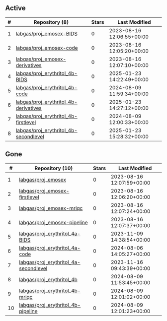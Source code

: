 ## Active
| # | Repository (8) | Stars | Last Modified |
| --- | --- | --- | --- |
| 1 | [labgas/proj_emosex-BIDS](https://gin.g-node.org/labgas/proj_emosex-BIDS) | 0 | 2023-08-16 12:06:55+00:00 |
| 2 | [labgas/proj_emosex-code](https://gin.g-node.org/labgas/proj_emosex-code) | 0 | 2023-08-16 12:05:20+00:00 |
| 3 | [labgas/proj_emosex-derivatives](https://gin.g-node.org/labgas/proj_emosex-derivatives) | 0 | 2023-08-16 12:07:10+00:00 |
| 4 | [labgas/proj_erythritol_4b-BIDS](https://gin.g-node.org/labgas/proj_erythritol_4b-BIDS) | 0 | 2025-01-23 14:22:49+00:00 |
| 5 | [labgas/proj_erythritol_4b-code](https://gin.g-node.org/labgas/proj_erythritol_4b-code) | 0 | 2024-08-09 11:59:34+00:00 |
| 6 | [labgas/proj_erythritol_4b-derivatives](https://gin.g-node.org/labgas/proj_erythritol_4b-derivatives) | 0 | 2025-01-23 14:27:12+00:00 |
| 7 | [labgas/proj_erythritol_4b-firstlevel](https://gin.g-node.org/labgas/proj_erythritol_4b-firstlevel) | 0 | 2024-08-09 12:00:33+00:00 |
| 8 | [labgas/proj_erythritol_4b-secondlevel](https://gin.g-node.org/labgas/proj_erythritol_4b-secondlevel) | 0 | 2025-01-23 15:28:32+00:00 |

## Gone
| # | Repository (10) | Stars | Last Modified |
| --- | --- | --- | --- |
| 1 | [labgas/proj_emosex](https://gin.g-node.org/labgas/proj_emosex) | 0 | 2023-08-16 12:07:59+00:00 |
| 2 | [labgas/proj_emosex-firstlevel](https://gin.g-node.org/labgas/proj_emosex-firstlevel) | 0 | 2023-08-16 12:06:20+00:00 |
| 3 | [labgas/proj_emosex-mriqc](https://gin.g-node.org/labgas/proj_emosex-mriqc) | 0 | 2023-08-16 12:07:24+00:00 |
| 4 | [labgas/proj_emosex-pipeline](https://gin.g-node.org/labgas/proj_emosex-pipeline) | 0 | 2023-08-16 12:07:37+00:00 |
| 5 | [labgas/proj_erythritol_4a-BIDS](https://gin.g-node.org/labgas/proj_erythritol_4a-BIDS) | 0 | 2023-11-09 14:38:54+00:00 |
| 6 | [labgas/proj_erythritol_4a-code](https://gin.g-node.org/labgas/proj_erythritol_4a-code) | 0 | 2024-08-06 14:05:27+00:00 |
| 7 | [labgas/proj_erythritol_4a-secondlevel](https://gin.g-node.org/labgas/proj_erythritol_4a-secondlevel) | 0 | 2023-11-16 09:43:39+00:00 |
| 8 | [labgas/proj_erythritol_4b](https://gin.g-node.org/labgas/proj_erythritol_4b) | 0 | 2024-08-09 11:53:45+00:00 |
| 9 | [labgas/proj_erythritol_4b-mriqc](https://gin.g-node.org/labgas/proj_erythritol_4b-mriqc) | 0 | 2024-08-09 12:01:02+00:00 |
| 10 | [labgas/proj_erythritol_4b-pipeline](https://gin.g-node.org/labgas/proj_erythritol_4b-pipeline) | 0 | 2024-08-09 12:01:23+00:00 |
